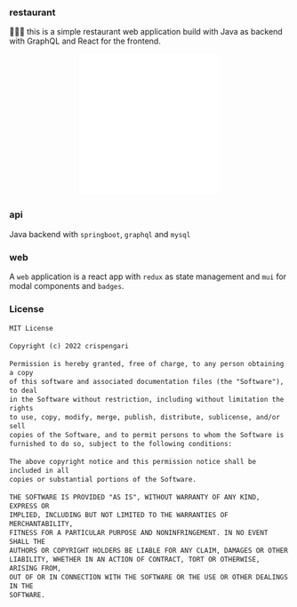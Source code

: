 ### restaurant

🥐🥙🥗 this is a simple restaurant web application build with Java as backend with GraphQL and React for the frontend.

<p align="center">
    <img width="50%" src="/logo.png"/>
</p>

### api

Java backend with `springboot`, `graphql` and `mysql`

### web

A `web` application is a react app with `redux` as state management and `mui` for modal components and `badges`.

### License

```
MIT License

Copyright (c) 2022 crispengari

Permission is hereby granted, free of charge, to any person obtaining a copy
of this software and associated documentation files (the "Software"), to deal
in the Software without restriction, including without limitation the rights
to use, copy, modify, merge, publish, distribute, sublicense, and/or sell
copies of the Software, and to permit persons to whom the Software is
furnished to do so, subject to the following conditions:

The above copyright notice and this permission notice shall be included in all
copies or substantial portions of the Software.

THE SOFTWARE IS PROVIDED "AS IS", WITHOUT WARRANTY OF ANY KIND, EXPRESS OR
IMPLIED, INCLUDING BUT NOT LIMITED TO THE WARRANTIES OF MERCHANTABILITY,
FITNESS FOR A PARTICULAR PURPOSE AND NONINFRINGEMENT. IN NO EVENT SHALL THE
AUTHORS OR COPYRIGHT HOLDERS BE LIABLE FOR ANY CLAIM, DAMAGES OR OTHER
LIABILITY, WHETHER IN AN ACTION OF CONTRACT, TORT OR OTHERWISE, ARISING FROM,
OUT OF OR IN CONNECTION WITH THE SOFTWARE OR THE USE OR OTHER DEALINGS IN THE
SOFTWARE.
```
